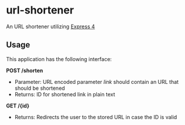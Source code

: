 # url-shortener

An URL shortener utilizing [Express 4](http://expressjs.com/)

## Usage

This application has the following interface:

**POST /shorten**
+ Parameter: URL encoded parameter _link_ should contain an URL that should be shortened
+ Returns: ID for shortened link in plain text

**GET /{id}**
+ Returns: Redirects the user to the stored URL in case the ID is valid